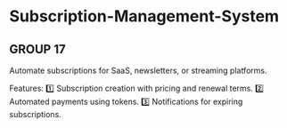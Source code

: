 # Subscription-Management-System
<h2>GROUP 17</h2>
Automate subscriptions for SaaS, newsletters, or streaming platforms.

Features:
1️⃣ Subscription creation with pricing and renewal terms.
2️⃣ Automated payments using tokens.
3️⃣ Notifications for expiring subscriptions.
